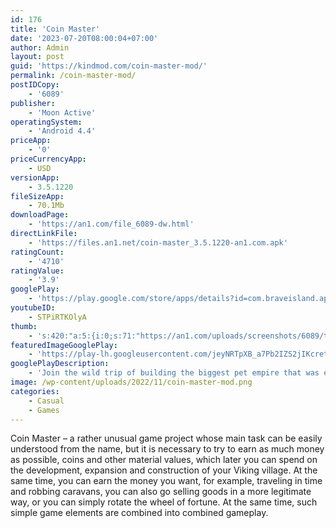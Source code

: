 ```yaml
---
id: 176
title: 'Coin Master'
date: '2023-07-20T08:00:04+07:00'
author: Admin
layout: post
guid: 'https://kindmod.com/coin-master-mod/'
permalink: /coin-master-mod/
postIDCopy:
    - '6089'
publisher:
    - 'Moon Active'
operatingSystem:
    - 'Android 4.4'
priceApp:
    - '0'
priceCurrencyApp:
    - USD
versionApp:
    - 3.5.1220
fileSizeApp:
    - 70.1Mb
downloadPage:
    - 'https://an1.com/file_6089-dw.html'
directLinkFile:
    - 'https://files.an1.net/coin-master_3.5.1220-an1.com.apk'
ratingCount:
    - '4710'
ratingValue:
    - '3.9'
googlePlay:
    - 'https://play.google.com/store/apps/details?id=com.braveisland.apps.petmaster'
youtubeID:
    - STPiRTKOlyA
thumb:
    - 's:420:"a:5:{i:0;s:71:"https://an1.com/uploads/screenshots/6089/thumbs/coin-master-223944.webp";i:1;s:71:"https://an1.com/uploads/screenshots/6089/thumbs/coin-master-305532.webp";i:2;s:70:"https://an1.com/uploads/screenshots/6089/thumbs/coin-master-63207.webp";i:3;s:71:"https://an1.com/uploads/screenshots/6089/thumbs/coin-master-620608.webp";i:4;s:71:"https://an1.com/uploads/screenshots/6089/thumbs/coin-master-649646.webp";}";'
featuredImageGooglePlay:
    - 'https://play-lh.googleusercontent.com/jeyNRTpXB_a7Pb2IZS2jIKcretu2pKafYV-o0grk3SiOzQGvowGXYTyLCWWhw8WJSQ'
googlePlayDescription:
    - 'Join the wild trip of building the biggest pet empire that was ever built!Travel through magical pet kingdoms and battle friends and foes in raccoon madness.Spin, roll, attack, raid, protect and build your pet camp in the most exciting journey to dominance of the pet kingdom.'
image: /wp-content/uploads/2022/11/coin-master-mod.png
categories:
    - Casual
    - Games
---
```


Coin Master – a rather unusual game project whose main task can be easily understood from the name, but it is necessary to try to earn as much money as possible, coins and other material values, which later you can spend on the development, expansion and construction of your Viking village. At the same time, you can earn the money you want, for example, traveling in time and robbing caravans, you can also go selling goods in a more legitimate way, or you can simply rotate the wheel of fortune. At the same time, such simple game elements are combined into combined gameplay.